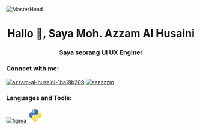 ![MasterHead](https://cdn.dribbble.com/users/2401141/screenshots/5487982/developers-gif-showcase.gif)

<h1 align="center">Hallo 👋, Saya Moh. Azzam Al Husaini</h1>
<h3 align="center">Saya seorang UI UX Enginer</h3>

<h3 align="left">Connect with me:</h3>
<p align="left">
<a href="https://linkedin.com/in/azzam-al-husaini-1ba19b209" target="blank"><img align="center" src="https://raw.githubusercontent.com/rahuldkjain/github-profile-readme-generator/master/src/images/icons/Social/linked-in-alt.svg" alt="azzam-al-husaini-1ba19b209" height="30" width="40" /></a>
<a href="https://instagram.com/aazzzzm" target="blank"><img align="center" src="https://raw.githubusercontent.com/rahuldkjain/github-profile-readme-generator/master/src/images/icons/Social/instagram.svg" alt="aazzzzm" height="30" width="40" /></a>
</p>

<h3 align="left">Languages and Tools:</h3>
<p align="left"> <a href="https://www.figma.com/" target="_blank" rel="noreferrer"> <img src="https://www.vectorlogo.zone/logos/figma/figma-icon.svg" alt="figma" width="40" height="40"/> </a> 
  <a href="https://www.python.org" target="_blank" rel="noreferrer"> <img src="https://raw.githubusercontent.com/devicons/devicon/master/icons/python/python-original.svg" alt="python" width="40" height="40"/> </a> </p>
